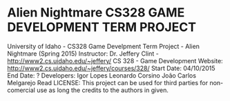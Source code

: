 # Alien Nightmare CS328 GAME DEVELOPMENT TERM PROJECT
University of Idaho - CS328 Game Develpment Term Project - Alien Nightmare (Spring 2015)
Instructor: Dr. Jeffery Clint - http://www2.cs.uidaho.edu/~jeffery/
CS 328 - Game Development Website: http://www2.cs.uidaho.edu/~jeffery/courses/328/
Start Date: 04/10/2015
End Date: ?
Developers:
Igor Lopes
Leonardo Corsino
João Carlos Melgarejo
Read LICENSE:
This project can be used for third parties for non-comercial use as long the credits to the authors in given.

